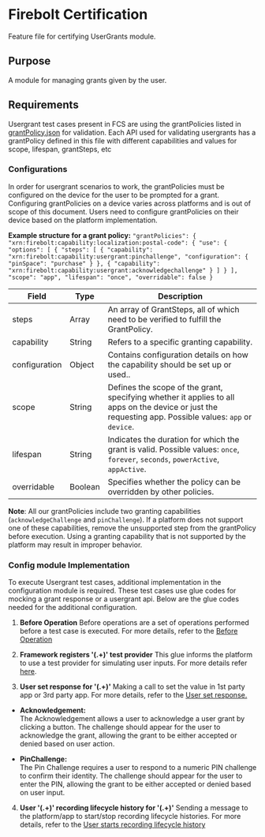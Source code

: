 # Firebolt Certification
Feature file for certifying UserGrants module.

## Purpose
A module for managing grants given by the user.

## Requirements
Usergrant test cases present in FCS are using the grantPolicies listed in [grantPolicy.json](../../fixtures/grantPolicy.json) for validation. Each API used for validating usergrants has a grantPolicy defined in this file with different capabilities and values for scope, lifespan, grantSteps, etc

### Configurations 
In order for usergrant scenarios to work, the grantPolicies must be configured on the device for the user to be prompted for a grant. Configuring grantPolicies on a device varies across platforms and is out of scope of this document. Users need to configure grantPolicies on their device based on the platform implementation.

  **Example structure for a grant policy:**
                    ```
                        "grantPolicies": {
                            "xrn:firebolt:capability:localization:postal-code": {
                                    "use": {
                                        "options": [
                                            {
                                                "steps": [
                                                    {
                                                        "capability": "xrn:firebolt:capability:usergrant:pinchallenge",
                                                        "configuration": {
                                                            "pinSpace": "purchase"
                                                        }
                                                    },
                                                    {
                                                        "capability": "xrn:firebolt:capability:usergrant:acknowledgechallenge"
                                                    }
                                                ]
                                            }
                                        ],
                                        "scope": "app",
                                        "lifespan": "once",
                                        "overridable": false
                                    }
                           ```         

| Field         | Type    | Description                                                                                                                                             |
| ------------- | ------- | ------------------------------------------------------------------------------------------------------------------------------------------------------- |
| steps         | Array   | An array of GrantSteps, all of which need to be verified to fulfill the GrantPolicy.                                                                    |
| capability    | String  | Refers to a specific granting capability.                                                                                                               |
| configuration | Object  | Contains configuration details on how the capability should be set up or used..                                                                         |
| scope         | String  | Defines the scope of the grant, specifying whether it applies to all apps on the device or just the requesting app. Possible values: `app` or `device`. |
| lifespan      | String  | Indicates the duration for which the grant is valid. Possible values: `once`, `forever`, `seconds`, `powerActive`, `appActive`.                         |
| overridable   | Boolean | Specifies whether the policy can be overridden by other policies.                                                                                       |

**Note**: All our grantPolicies include two granting capabilities (`acknowledgeChallenge` and `pinChallenge`). If a platform does not support one of these capabilities, remove the unsupported step from the grantPolicy before execution. Using a granting capability that is not supported by the platform may result in improper behavior.

### Config module Implementation

To execute Usergrant test cases, additional implementation in the configuration module is required. These test cases use glue codes for mocking a grant response or a usergrant api. Below are the glue codes needed for the additional configuration.

1. **Before Operation**
   Before operations are a set of operations performed before a test case is executed. For more details, refer to the [Before Operation](https://github.com/rdkcentral/firebolt-certification-suite/blob/dev/README.md#before-operation)

2. **Framework registers '(.+)' test provider** 
   This glue informs the platform to use a test provider for simulating user inputs. For more details refer [here](https://github.com/rdkcentral/firebolt-certification-suite/blob/main/cypress/support/step_definitions/providerCalls.md#framework-registers--test-provider).

3. **User set response for '(.+)'**
   Making a call to set the value in 1st party app or 3rd party app. For more details, refer to the [User set response.](https://github.com/rdkcentral/firebolt-certification-suite/blob/dev/cypress/support/step_definitions/providerCalls.md#user-set-response-for-)
  
  - **Acknowledgement:**  
     The Acknowledgement allows a user to acknowledge a user grant by clicking a button. The challenge should appear for the user to acknowledge the grant, allowing the grant to be either accepted or denied based on user action. 

   - **PinChallenge:**  
     The Pin Challenge requires a user to respond to a numeric PIN challenge to confirm their identity. The challenge should appear for the user to enter the PIN, allowing the grant to be either accepted or denied based on user input.

4. **User '(.+)' recording lifecycle history for '(.+)'**
   Sending a message to the platform/app to start/stop recording lifecycle histories. For more details, refer to the [User starts recording lifecycle history](https://github.com/rdkcentral/firebolt-certification-suite/blob/dev/cypress/support/step_definitions/providerCalls.md#user--recording-lifecycle-history-for-)